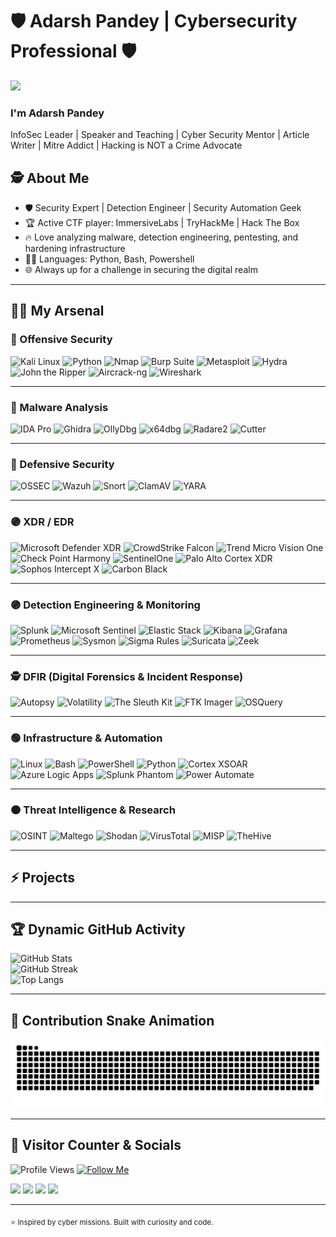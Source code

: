 <!-- CYBERSECURITY ANIMATED README -->
# 🛡️ Adarsh Pandey | Cybersecurity Professional 🛡️
<p>
  <img src="https://media.giphy.com/media/3oEjHWpiVIOGXT5l9m/giphy.gif"
</p>

### I'm Adarsh Pandey

InfoSec Leader | Speaker and Teaching | Cyber Security Mentor | Article Writer | Mitre Addict | Hacking is NOT a Crime Advocate

## 🕵️ About Me

- 🛡️ Security Expert | Detection Engineer | Security Automation Geek  
- 🏆 Active CTF player: ImmersiveLabs | TryHackMe | Hack The Box  
- 🔥 Love analyzing malware, detection engineering, pentesting, and hardening infrastructure  
- 👨‍💻 Languages: Python, Bash, Powershell
- 🌐 Always up for a challenge in securing the digital realm

---

## 🧑‍💻 My Arsenal

### 🔴 Offensive Security
![Kali Linux](https://img.shields.io/badge/Kali%20Linux-557C94?style=for-the-badge&logo=kalilinux&logoColor=white)
![Python](https://img.shields.io/badge/Python-3670A0?style=for-the-badge&logo=python&logoColor=yellow)
![Nmap](https://img.shields.io/badge/Nmap-2D3047?style=for-the-badge)
![Burp Suite](https://img.shields.io/badge/Burp%20Suite-FF6F00?style=for-the-badge&logo=burp-suite&logoColor=white)
![Metasploit](https://img.shields.io/badge/Metasploit-2980B9?style=for-the-badge&logo=metasploit&logoColor=white)
![Hydra](https://img.shields.io/badge/Hydra-333333?style=for-the-badge)
![John the Ripper](https://img.shields.io/badge/John%20the%20Ripper-800000?style=for-the-badge)
![Aircrack-ng](https://img.shields.io/badge/Aircrack--ng-000000?style=for-the-badge)
![Wireshark](https://img.shields.io/badge/Wireshark-1679A7?style=for-the-badge&logo=wireshark&logoColor=white)

---

### 🧬 Malware Analysis
![IDA Pro](https://img.shields.io/badge/IDA%20Pro-000000?style=for-the-badge&logo=hexo&logoColor=white)
![Ghidra](https://img.shields.io/badge/Ghidra-FB0000?style=for-the-badge&logo=ghidra&logoColor=white)
![OllyDbg](https://img.shields.io/badge/OllyDbg-808080?style=for-the-badge)
![x64dbg](https://img.shields.io/badge/x64dbg-2C2C2C?style=for-the-badge)
![Radare2](https://img.shields.io/badge/Radare2-9400D3?style=for-the-badge)
![Cutter](https://img.shields.io/badge/Cutter-FF4500?style=for-the-badge)

---

### 🔵 Defensive Security
![OSSEC](https://img.shields.io/badge/OSSEC-3C3C3C?style=for-the-badge)
![Wazuh](https://img.shields.io/badge/Wazuh-02569B?style=for-the-badge&logo=wazuh&logoColor=white)
![Snort](https://img.shields.io/badge/Snort-CC0000?style=for-the-badge)
![ClamAV](https://img.shields.io/badge/ClamAV-5C2D91?style=for-the-badge)
![YARA](https://img.shields.io/badge/YARA-FF5722?style=for-the-badge)

---

### 🟣 XDR / EDR
![Microsoft Defender XDR](https://img.shields.io/badge/Microsoft%20Defender%20XDR-0078D4?style=for-the-badge&logo=microsoft&logoColor=white)
![CrowdStrike Falcon](https://img.shields.io/badge/CrowdStrike%20Falcon-E01E3C?style=for-the-badge&logo=crowdstrike&logoColor=white)
![Trend Micro Vision One](https://img.shields.io/badge/Trend%20Micro%20Vision%20One-D71921?style=for-the-badge&logo=trendmicro&logoColor=white)
![Check Point Harmony](https://img.shields.io/badge/Check%20Point%20Harmony-FF4F5E?style=for-the-badge&logo=checkpoint&logoColor=white)
![SentinelOne](https://img.shields.io/badge/SentinelOne-372463?style=for-the-badge&logo=sentinelone&logoColor=white)
![Palo Alto Cortex XDR](https://img.shields.io/badge/Cortex%20XDR-FF6F00?style=for-the-badge&logo=paloaltosoftware&logoColor=white)
![Sophos Intercept X](https://img.shields.io/badge/Sophos%20Intercept%20X-00539F?style=for-the-badge&logo=sophos&logoColor=white)
![Carbon Black](https://img.shields.io/badge/VMware%20Carbon%20Black-607078?style=for-the-badge&logo=vmware&logoColor=white)

---

### 🟣 Detection Engineering & Monitoring
![Splunk](https://img.shields.io/badge/Splunk-000000?style=for-the-badge&logo=splunk&logoColor=white)
![Microsoft Sentinel](https://img.shields.io/badge/Microsoft%20Sentinel-0078D4?style=for-the-badge&logo=microsoftsentinel&logoColor=white)
![Elastic Stack](https://img.shields.io/badge/Elastic%20Stack-005571?style=for-the-badge&logo=elastic&logoColor=white)
![Kibana](https://img.shields.io/badge/Kibana-005571?style=for-the-badge&logo=kibana&logoColor=white)
![Grafana](https://img.shields.io/badge/Grafana-F46800?style=for-the-badge&logo=grafana&logoColor=white)
![Prometheus](https://img.shields.io/badge/Prometheus-E6522C?style=for-the-badge&logo=prometheus&logoColor=white)
![Sysmon](https://img.shields.io/badge/Sysmon-4A90E2?style=for-the-badge)
![Sigma Rules](https://img.shields.io/badge/Sigma%20Rules-2D3748?style=for-the-badge)
![Suricata](https://img.shields.io/badge/Suricata-E34F26?style=for-the-badge&logo=suricata&logoColor=white)
![Zeek](https://img.shields.io/badge/Zeek-000000?style=for-the-badge)

---

### 🕵️ DFIR (Digital Forensics & Incident Response)
![Autopsy](https://img.shields.io/badge/Autopsy-1E90FF?style=for-the-badge&logo=autopsy&logoColor=white)
![Volatility](https://img.shields.io/badge/Volatility-FF9900?style=for-the-badge)
![The Sleuth Kit](https://img.shields.io/badge/The%20Sleuth%20Kit-2F4F4F?style=for-the-badge)
![FTK Imager](https://img.shields.io/badge/FTK%20Imager-0047AB?style=for-the-badge&logo=forensics&logoColor=white)
![OSQuery](https://img.shields.io/badge/OSQuery-22A7F0?style=for-the-badge&logo=osquery&logoColor=white)

---

### 🟢 Infrastructure & Automation
![Linux](https://img.shields.io/badge/Linux-FCC624?style=for-the-badge&logo=linux&logoColor=black)
![Bash](https://img.shields.io/badge/Bash-121011?style=for-the-badge&logo=gnu-bash&logoColor=white)
![PowerShell](https://img.shields.io/badge/PowerShell-5391FE?style=for-the-badge&logo=powershell&logoColor=white)
![Python](https://img.shields.io/badge/Python-3776AB?style=for-the-badge&logo=python&logoColor=white)
![Cortex XSOAR](https://img.shields.io/badge/Cortex%20XSOAR-FF6F00?style=for-the-badge&logo=paloaltosoftware&logoColor=white)
![Azure Logic Apps](https://img.shields.io/badge/Azure%20Logic%20Apps-0089D6?style=for-the-badge&logo=microsoftazure&logoColor=white)
![Splunk Phantom](https://img.shields.io/badge/Splunk%20Phantom-000000?style=for-the-badge&logo=splunk&logoColor=white)
![Power Automate](https://img.shields.io/badge/Power%20Automate-0066FF?style=for-the-badge&logo=powerautomate&logoColor=white)

---

### 🟠 Threat Intelligence & Research
![OSINT](https://img.shields.io/badge/OSINT-008080?style=for-the-badge)
![Maltego](https://img.shields.io/badge/Maltego-FF0000?style=for-the-badge)
![Shodan](https://img.shields.io/badge/Shodan-FF5722?style=for-the-badge)
![VirusTotal](https://img.shields.io/badge/VirusTotal-394EFF?style=for-the-badge&logo=virustotal&logoColor=white)
![MISP](https://img.shields.io/badge/MISP-2E3440?style=for-the-badge)
![TheHive](https://img.shields.io/badge/TheHive-F7B500?style=for-the-badge)

---

## ⚡ Projects

---

## 🏆 Dynamic GitHub Activity

![GitHub Stats](https://github-readme-stats.vercel.app/api?username=AdarshPandey-dev&show_icons=true&theme=radical)
<br>
![GitHub Streak](https://github-readme-streak-stats.herokuapp.com/?user=AdarshPandey-dev&theme=matrix)
<br>
![Top Langs](https://github-readme-stats.vercel.app/api/top-langs/?username=AdarshPandey-dev&layout=compact&theme=radical)

---

## 🐍 Contribution Snake Animation

![Contribution Snake](https://github.com/Platane/snk/raw/output/github-contribution-grid-snake.svg)

---

## 🚦 Visitor Counter & Socials

![Profile Views](https://visitor-badge.laobi.icu/badge?page_id=AdarshPandey-dev)
[![Follow Me](https://img.shields.io/github/followers/yourusername?label=Follow&style=social)](https://github.com/AdarshPandey-dev)

<p>
  <a href="https://linkedin.com/in/adarsh-pandey-2019/"><img src="https://img.shields.io/badge/LinkedIn-blue?logo=linkedin&logoColor=white" /></a>
  <a href="mailto:infosecninja2025@gmail.com"><img src="https://img.shields.io/badge/Email-red?logo=gmail&logoColor=white" /></a>
  <a href="https://twitter.com/infosecpandey"><img src="https://img.shields.io/badge/Twitter-white?logo=twitter&logoColor=blue" /></a>
  <a href="https://www.youtube.com/@infosecpandey"><img src="https://img.shields.io/badge/YouTube-white?logo=youtube&logoColor=red" />
</a>

</p>

---

<sub>⭐️ Inspired by cyber missions. Built with curiosity and code.</sub>
